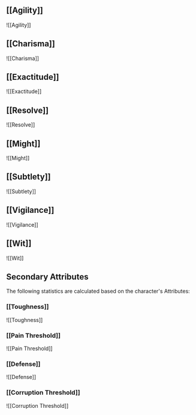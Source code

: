 ## [[Agility]]
![[Agility]]
## [[Charisma]]
![[Charisma]]
## [[Exactitude]]
![[Exactitude]]
## [[Resolve]]
![[Resolve]]
## [[Might]]
![[Might]]
## [[Subtlety]]
![[Subtlety]]
## [[Vigilance]]
![[Vigilance]]
## [[Wit]]
![[Wit]]
## Secondary Attributes
The following statistics are calculated based on the character's Attributes:
### [[Toughness]]
![[Toughness]]
### [[Pain Threshold]]
![[Pain Threshold]]
### [[Defense]]
![[Defense]]
### [[Corruption Threshold]]
![[Corruption Threshold]]